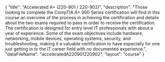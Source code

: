 {
	"title": "Accelerated A+ (220-901 / 220-902)",
	"description": "Those looking to complete the CompTIA A+ 900 Series certification will find in this course an overview of the process in achieving the certification and details about the two exams required to pass in order to receive the certification. The certification is designed for entry level IT professionals with about a year of experience. Some of the exam objectives include hardware, networking, mobile devices, operating systems, security, and troubleshooting, making it a valuable certification to have especially for one just getting in to the IT career field with no documented experience.",
	"dataFileName": "acceleratedA220901220902",
	"layout": "course"
}